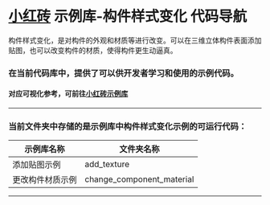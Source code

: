 # [小红砖](www.bos.xyz) 示例库-构件样式变化 代码导航


构件样式变化，是对构件的外观和材质等进行改变。可以在三维立体构件表面添加贴图，也可以改变构件的材质，使得构件更生动逼真。

### 在当前代码库中，提供了可以供开发者学习和使用的示例代码。

#### 对应可视化参考，可前往[小红砖示例库](https://www.bos.xyz/examples/)

---

### 当前文件夹中存储的是示例库中构件样式变化示例的可运行代码：

示例库名称 | 文件夹名称 
------------ | ------------- 
添加贴图示例 | add_texture
更改构件材质示例 | change_component_material

---
